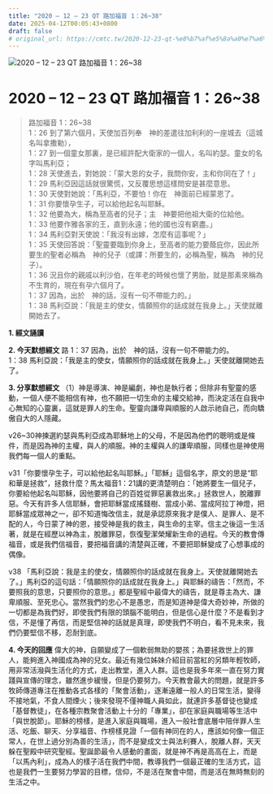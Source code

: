 ```yaml
---
title: "2020 – 12 – 23 QT 路加福音 1：26~38"
date: 2025-04-12T00:05:43+0800
draft: false
# original_url: https://cmtc.tw/2020-12-23-qt-%e8%b7%af%e5%8a%a0%e7%a6%8f%e9%9f%b3-1%ef%bc%9a2638
---
```


![2020 – 12 – 23 QT 路加福音 1：26\~38](/images/qt.jpg   "2020 – 12 – 23 QT 路加福音 1：26\~38")

# 2020 – 12 – 23 QT 路加福音 1：26\~38

> 路加福音 1：26\~38  
> 1：26 到了第六個月，天使加百列奉　神的差遣往加利利的一座城去（這城名叫拿撒勒），  
> 1：27 到一個童女那裏，是已經許配大衛家的一個人，名叫約瑟。童女的名字叫馬利亞；  
> 1：28 天使進去，對她說：「蒙大恩的女子，我問你安，主和你同在了！」  
> 1：29 馬利亞因這話就很驚慌，又反覆思想這樣問安是甚麼意思。  
> 1：30 天使對她說：「馬利亞，不要怕！你在　神面前已經蒙恩了。  
> 1：31 你要懷孕生子，可以給他起名叫耶穌。  
> 1：32 他要為大，稱為至高者的兒子；主　神要把他祖大衛的位給他。  
> 1：33 他要作雅各家的王，直到永遠；他的國也沒有窮盡。」  
> 1：34 馬利亞對天使說：「我沒有出嫁，怎麼有這事呢？」  
> 1：35 天使回答說：「聖靈要臨到你身上，至高者的能力要蔭庇你，因此所要生的聖者必稱為　神的兒子（或譯：所要生的，必稱為聖，稱為　神的兒子）。  
> 1：36 況且你的親戚以利沙伯，在年老的時候也懷了男胎，就是那素來稱為不生育的，現在有孕六個月了。  
> 1：37 因為，出於　神的話，沒有一句不帶能力的。」  
> 1：38 馬利亞說：「我是主的使女，情願照你的話成就在我身上。」天使就離開她去了。

**1. 經文誦讀**

**2.  今天默想經文**
路 1：37 因為，出於　神的話，沒有一句不帶能力的。  
1：38 馬利亞說：「我是主的使女，情願照你的話成就在我身上。」天使就離開她去了。

**3. 分享默想經文**
（1）神是導演、神是編劇，神也是執行者；但除非有聖靈的感動，一個人便不能相信有神，也不願把一切生命的主權交給神，而決定活在自我中心無知的心靈裏，這就是罪人的生命。聖靈向謙卑與順服的人啟示祂自己，而向驕傲自大的人隱藏。

v26\~30神揀選約瑟與馬利亞成為耶穌地上的父母，不是因為他們的聰明或是條件，而是因為神的主權，與人的順服。神的主權與人的謙卑順服，同樣也是神使用我們每一個人的重點。

v31「你要懷孕生子，可以給他起名叫耶穌。」「耶穌」這個名字，原文的思是“耶和華是拯救”，拯救什麼？馬太福音1：21講的更清楚明白：「她將要生一個兒子，你要給他起名叫耶穌，因他要將自己的百姓從罪惡裏救出來。」拯救世人，脫離罪惡。今天有許多人信耶穌，會把耶穌當成搖錢樹、當成小弟、當成阿拉丁神燈，把耶穌當成眾神之一，卻不知道悔改信主，就是承認原來我才是僕人、是罪人、是不配的人，今日蒙了神的恩，接受神是我的救主，與生命的主宰。信主之後這一生活著，就是在經歷以神為主，脫離罪惡，恢復聖潔榮耀新生命的過程。今天的教會傳福音，或是我們信福音，要把福音講的清楚與正確，不要把耶穌變成了心想事成的偶像。

v38 「馬利亞說：我是主的使女，情願照你的話成就在我身上。天使就離開她去了。」馬利亞的這句話：「情願照你的話成就在我身上。」與耶穌的禱告：「然而，不要照我的意思，只要照你的意思。」都是聖經中最偉大的禱告，就是尊主為大、謙卑順服、至死忠心。當然我們的忠心不是愚忠，而是知道神是偉大奇妙神，所做的一切都是為我們好，即使我們有限的頭腦不能明白，但是信心是什麼？不是看到才信，不是懂了再信，而是堅信神的話就是真理，即使我們不明白，看不見未來，我們仍要堅信不移，忍耐到底。

**4. 今天的回應**
偉大的神，自願變成了一個軟弱無助的嬰孩；為要拯救世上的罪人，能夠進入神國成為神的兒女。最近有幾位姊妹介紹目前當紅的另類年輕牧師，用非常活潑與生活化的方式，走出教堂，進入人群。這也是我多年來一直在努力實踐與宣傳的理念，雖然進步緩慢，但是仍要努力。今天教會最大的問題，就是許多牧師傳道專注在推動各式各樣的「聚會活動」，逐漸遠離一般人的日常生活，變得不接地氣，不食人間煙火；後來發現不僅神職人員如此，就連許多基督徒也變成「基督教徒」，在各種宗教聚會活動上十分的「專業」，卻在家庭與職場等生活中「與世脫節」。耶穌的榜樣，是進入家庭與職場，進入一般社會底層中陪伴罪人生活、吃飯、聊天、分享福音、作榜樣見證「一個有神同在的人，應該如何像一個正常人，在世上過分別為善的生活」，而不是變成文士與法利賽人，脫離人群，天天躲在聖殿中研究聖經。聖誕節最令人感動的畫面，就是神不再是高高在上，而是「以馬內利」，成為人的樣子活在我們中間，教導我們一個最正確的生活方式，這也是我們一生要努力學習的目標，信仰，不是活在聚會中間，而是活在無時無刻的生活之中。
